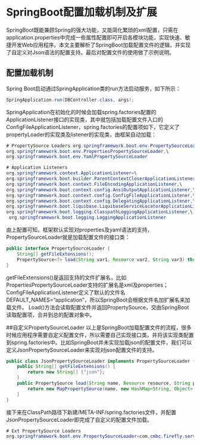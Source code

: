 # SpringBoot配置加载机制及扩展

SpringBoot既能兼顾Spring的强大功能，又能简化繁琐的xml配置，只需在application.properties中完成一些属性配置即可开启各模块功能，实现快速、敏捷开发Web应用程序。本文主要解析了SpringBoot加载配置文件的逻辑，并实现了自定义对Json语法的配置支持。最后对配置文件的使用做了示例说明。

## 配置加载机制
Spring Boot启动通过SpringApplication类的run方法启动服务，如下所示：
``` java
SpringApplication.run(DBController.class, args);
```

SpringApplication在初始化的时候会加载spring.factories配置的ApplicationListener接口的实现类，其中就包括加载配置文件入口的ConfigFileApplicationListener，spring.factories的配置项如下，它定义了propertyLoader的实现类及listener的实现类，由框架自动加载：
``` java
# PropertySource Loaders org.springframework.boot.env.PropertySourceLoader=\ 
org.springframework.boot.env.PropertiesPropertySourceLoader,\ 
org.springframework.boot.env.YamlPropertySourceLoader  

# Application Listeners 
org.springframework.context.ApplicationListener=\ 
org.springframework.boot.builder.ParentContextCloserApplicationListener,\ 
org.springframework.boot.context.FileEncodingApplicationListener,\ 
org.springframework.boot.context.config.AnsiOutputApplicationListener,\ 
org.springframework.boot.context.config.ConfigFileApplicationListener,\ 
org.springframework.boot.context.config.DelegatingApplicationListener,\ 
org.springframework.boot.liquibase.LiquibaseServiceLocatorApplicationListener,\ 
org.springframework.boot.logging.ClasspathLoggingApplicationListener,\
 org.springframework.boot.logging.LoggingApplicationListener
```

由上配置可知，框架默认实现对properties及yaml语法的支持，PropertySourceLoader就是加载配置文件的接口类：
``` java
public interface PropertySourceLoader {     
    String[] getFileExtensions();     
    PropertySource<?> load(String var1, Resource var2, String var3) throws IOException; 
}
```

getFileExtensions()是返回支持的文件扩展名，比如PropertiesPropertySourceLoader支持的扩展名是xml及properties；
ConfigFileApplicationListener定义了默认的文件名DEFAULT_NAMES=”application”，所以SpringBoot会根据文件名加扩展名来加载文件。
Load()方法会读取配置文件并返回PropertySource，交由SpringBoot读取配置项，合并到总的配置对象中。

##自定义PropertySourceLoader
以上是SpringBoot加载配置文件的流程，很多时候应用程序需要自定义配置文件，所以需要自己实现接口类，并将该实现类配置到spring.factories中。比如SpringBoot并未实现加载json的配置文件，我们可以定义JsonPropertySourceLoader来实现对json配置文件的支持。
``` java
public class JsonPropertySourceLoader implements PropertySourceLoader { 
    public String[] getFileExtensions() { 
        return new String[] {"json"};     
    }     
    public PropertySource load(String name, Resource resource, String profile) {         
        return new MapPropertySource(name, new HashMap<String, Object>())     
    }
}
```

接下来在ClassPath路径下新建/META-INF/spring.factories文件，并配置JsonPropertySourceLoader即完成了自定义的配置文件加载。
``` java
# Ext PropertySource Loaders 
org.springframework.boot.env.PropertySourceLoader=com.cmbc.firefly.server.properties.JsonPropertySourceLoader
```
